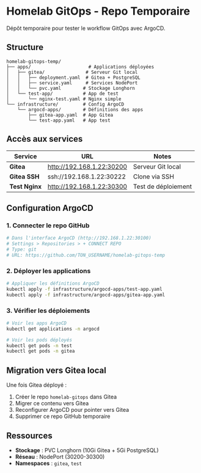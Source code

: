 # Homelab GitOps - Repo Temporaire

Dépôt temporaire pour tester le workflow GitOps avec ArgoCD.

## Structure

```
homelab-gitops-temp/
├── apps/                     # Applications déployées
│   ├── gitea/               # Serveur Git local
│   │   ├── deployment.yaml  # Gitea + PostgreSQL
│   │   ├── service.yaml     # Services NodePort
│   │   └── pvc.yaml        # Stockage Longhorn
│   └── test-app/           # App de test
│       └── nginx-test.yaml # Nginx simple
└── infrastructure/         # Config ArgoCD
    └── argocd-apps/        # Définitions des apps
        ├── gitea-app.yaml  # App Gitea
        └── test-app.yaml   # App test
```

## Accès aux services

| Service | URL | Notes |
|---------|-----|-------|
| **Gitea** | http://192.168.1.22:30200 | Serveur Git local |
| **Gitea SSH** | ssh://192.168.1.22:30222 | Clone via SSH |
| **Test Nginx** | http://192.168.1.22:30300 | Test de déploiement |

## Configuration ArgoCD

### 1. Connecter le repo GitHub
```bash
# Dans l'interface ArgoCD (http://192.168.1.22:30100)
# Settings > Repositories > + CONNECT REPO
# Type: git
# URL: https://github.com/TON_USERNAME/homelab-gitops-temp
```

### 2. Déployer les applications
```bash
# Appliquer les définitions ArgoCD
kubectl apply -f infrastructure/argocd-apps/test-app.yaml
kubectl apply -f infrastructure/argocd-apps/gitea-app.yaml
```

### 3. Vérifier les déploiements
```bash
# Voir les apps ArgoCD
kubectl get applications -n argocd

# Voir les pods déployés
kubectl get pods -n test
kubectl get pods -n gitea
```

## Migration vers Gitea local

Une fois Gitea déployé :
1. Créer le repo `homelab-gitops` dans Gitea
2. Migrer ce contenu vers Gitea
3. Reconfigurer ArgoCD pour pointer vers Gitea
4. Supprimer ce repo GitHub temporaire

## Ressources

- **Stockage** : PVC Longhorn (10Gi Gitea + 5Gi PostgreSQL)
- **Réseau** : NodePort (30200-30300)
- **Namespaces** : `gitea`, `test` 